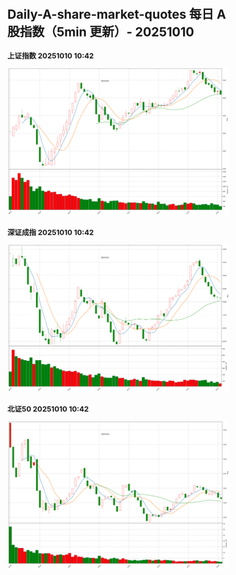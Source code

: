 
# Daily-A-share-market-quotes 每日 A 股指数（5min 更新）- 20251010

### 上证指数 20251010 10:42
![](./fig/2025/10/20251010-sh000001.png)

### 深证成指 20251010 10:42
![](./fig/2025/10/20251010-sz399001.png)

### 北证50 20251010 10:42
![](./fig/2025/10/20251010-bj899050.png)

